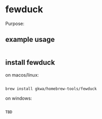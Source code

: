 # fewduck

Purpose:


## example usage

```bash


```

## install fewduck


on macos/linux:
```bash

brew install gkwa/homebrew-tools/fewduck

```


on windows:

```powershell

TBD

```
